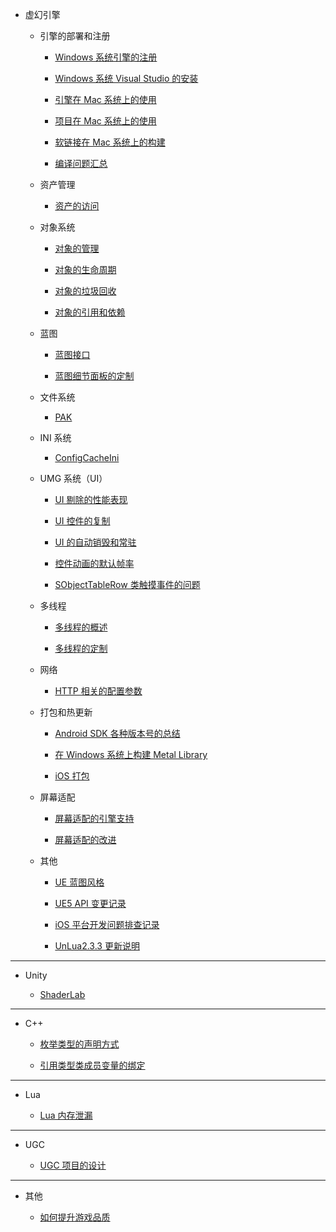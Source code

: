 + 虚幻引擎

    + 引擎的部署和注册

        + [Windows 系统引擎的注册](unreal_engine/windows_engine_registry.md)

        + [Windows 系统 Visual Studio 的安装](unreal_engine/windows_visual_studio.md)

        + [引擎在 Mac 系统上的使用](unreal_engine/mac_engine.md)

        + [项目在 Mac 系统上的使用](unreal_engine/mac_project.md)

        + [软链接在 Mac 系统上的构建](unreal_engine/mac_symlink.md)

        + [编译问题汇总](unreal_engine/compilation_questions.md)

    + 资产管理

        + [资产的访问](unreal_engine/asset_access.md)

    + 对象系统

        + [对象的管理](unreal_engine/object_management.md)

        + [对象的生命周期](unreal_engine/object_lifecycle.md)

        + [对象的垃圾回收](unreal_engine/object_garbage_collection.md)

        + [对象的引用和依赖](unreal_engine/object_reference.md)

    + 蓝图

        + [蓝图接口](unreal_engine/blueprint_interface.md)

        + [蓝图细节面板的定制](unreal_engine/detail_customization.md)

    + 文件系统

        + [PAK](unreal_engine/pak.md)

    + INI 系统

        + [ConfigCacheIni](unreal_engine/config_cache_ini.md)

    + UMG 系统（UI）

        + [UI 剔除的性能表现](unreal_engine/ui_culling_performance.md)

        + [UI 控件的复制](unreal_engine/ui_widget_duplication.md)

        + [UI 的自动销毁和常驻](unreal_engine/ui_persistence.md)

        + [控件动画的默认帧率](unreal_engine/widget_animation_default_frame_rate.md)

        + [SObjectTableRow 类触摸事件的问题](unreal_engine/table_row_touch_problem.md)

    + 多线程

        + [多线程的概述](unreal_engine/thread_summary.md)

        + [多线程的定制](unreal_engine/thread_runnable.md)

    + 网络

        + [HTTP 相关的配置参数](unreal_engine/http_config.md)

    + 打包和热更新

        + [Android SDK 各种版本号的总结](unreal_engine/android_sdk_versions.md)

        + [在 Windows 系统上构建 Metal Library](unreal_engine/windows_metal_library.md)

        + [iOS 打包](unreal_engine/ios_packaging.md)

    + 屏幕适配

        + [屏幕适配的引擎支持](unreal_engine/screen_compatibility_engine.md)

        + [屏幕适配的改进](unreal_engine/screen_compatibility_advance.md)

    + 其他

        + [UE 蓝图风格](unreal_engine/blueprint_style.md)

        + [UE5 API 变更记录](unreal_engine/ue5_api_changes.md)

        + [iOS 平台开发问题排查记录](unreal_engine/ios_development.md)

        + [UnLua2.3.3 更新说明](unreal_engine/unlua_update233.md)

---

+ Unity

    + [ShaderLab](unity/shader_lab.md)

---

+ C\+\+

    + [枚举类型的声明方式](c++/enum_declaration.md)

    + [引用类型类成员变量的绑定](c++/reference_member_binding.md)

---

+ Lua

    + [Lua 内存泄漏](lua/memory_leak.md)

---

+ UGC

    + [UGC 项目的设计](ugc/ugc_design.md)

---

+ 其他

    + [如何提升游戏品质](misc/quality_game.md)
